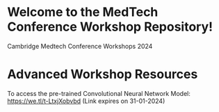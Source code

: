 # Welcome to the MedTech Conference Workshop Repository!
Cambridge Medtech Conference Workshops 2024

# Advanced Workshop Resources
To access the pre-trained Convolutional Neural Network Model: https://we.tl/t-LtxjXobvbd (Link expires on 31-01-2024)
